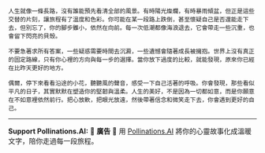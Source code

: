 ```jekyll
人生就像一條長路，沒有誰能預先看清全部的風景。有時陽光燦爛，有時暴雨傾盆，但正是這些交替的片刻，讓旅程有了溫度和色彩。你可能在某一段路上跌倒，甚至懷疑自己是否還能走下去，但別忘了，你的腳步雖小，依然在向前。每一次低潮都像海浪退去，它會帶走一些沉重，也會留下閃亮的貝殼。

不要急著求所有答案，一些疑惑需要時間去沉澱，一些遺憾會隨著成長被擁抱。世界上沒有真正的固定路線，只有你心裡的方向與每一步的選擇。當你放下過度的比較，就能發現，原來你已經在比昨天更好的地方。

偶爾，停下來看看沿途的小花，聽聽風的聲音，感受一下自己活著的呼吸。你會發現，那些看似平凡的日子，其實默默在塑造你的堅韌與溫柔。人生的美好，不是因為一切都如意，而是你願意在不如意裡依然前行。把心放軟，把眼光放遠，然後帶著信念和微笑走下去，你會遇到更好的自己。
```



---

**Support Pollinations.AI:**
🌸 **廣告** 🌸 用 [Pollinations.AI](https://pollinations.ai/redirect/kofi) 將你的心靈故事化成溫暖文字，陪你走過每一段旅程。
